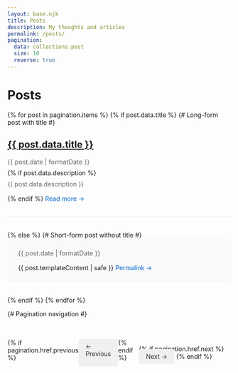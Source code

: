 ```yaml
---
layout: base.njk
title: Posts
description: My thoughts and articles
permalink: /posts/
pagination:
  data: collections.post
  size: 10
  reverse: true
---
```


# Posts

{% for post in pagination.items %}
  {% if post.data.title %}
    {# Long-form post with title #}
    <article class="post-preview">
      <h2><a href="{{ post.url }}">{{ post.data.title }}</a></h2>
      <time datetime="{{ post.date | htmlDateString }}">{{ post.date | formatDate }}</time>
      {% if post.data.description %}
        <p class="description">{{ post.data.description }}</p>
      {% endif %}
      <a href="{{ post.url }}" class="read-more">Read more →</a>
    </article>
  {% else %}
    {# Short-form post without title #}
    <article class="post-full">
      <time datetime="{{ post.date | htmlDateString }}">{{ post.date | formatDate }}</time>
      {{ post.templateContent | safe }}
      <a href="{{ post.url }}" class="permalink">Permalink →</a>
    </article>
  {% endif %}
{% endfor %}

{# Pagination navigation #}
<nav class="pagination">
  {% if pagination.href.previous %}
    <a href="{{ pagination.href.previous }}" class="previous">← Previous</a>
  {% endif %}
  
  {% if pagination.href.next %}
    <a href="{{ pagination.href.next }}" class="next">Next →</a>
  {% endif %}
</nav>

<style>
  .post-preview {
    margin-bottom: 2rem;
    padding-bottom: 2rem;
    border-bottom: 1px solid #eee;
  }
  
  .post-full {
    margin-bottom: 2rem;
    padding: 1.5rem;
    background: #f8f9fa;
    border-radius: 8px;
  }
  
  .description {
    color: #666;
    margin: 0.5rem 0;
  }
  
  .read-more,
  .permalink {
    display: inline-block;
    margin-top: 0.5rem;
    color: #0066cc;
    text-decoration: none;
  }
  
  .pagination {
    display: flex;
    justify-content: space-between;
    margin-top: 3rem;
  }
  
  .pagination a {
    padding: 0.5rem 1rem;
    background: #f0f0f0;
    border-radius: 4px;
    text-decoration: none;
    color: #333;
  }
  
  time {
    display: block;
    color: #666;
    font-size: 0.9rem;
    margin-bottom: 0.5rem;
  }
</style> 